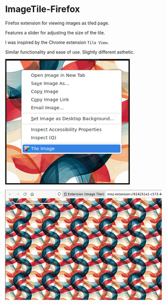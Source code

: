 # ImageTile-Firefox
Firefox extension for viewing images as tiled page.

Features a slider for adjusting the size of the tile.

I was inspired by the Chrome extension `Tile View`. 

Similar functionality and ease of use. Slightly different asthetic. 

![Use](use-thumbnail.png)

![Thumbnail](thumbnail.png)
